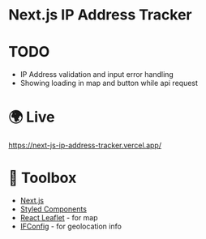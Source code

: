 # Next.js IP Address Tracker

# TODO

- IP Address validation and input error handling
- Showing loading in map and button while api request

# 🌍 Live

https://next-js-ip-address-tracker.vercel.app/

# 🧰 Toolbox

- [Next.js](https://nextjs.org)
- [Styled Components](https://styled-components.com/)
- [React Leaflet](https://react-leaflet.js.org/) - for map
- [IFConfig](https://ifconfig.co/) - for geolocation info
